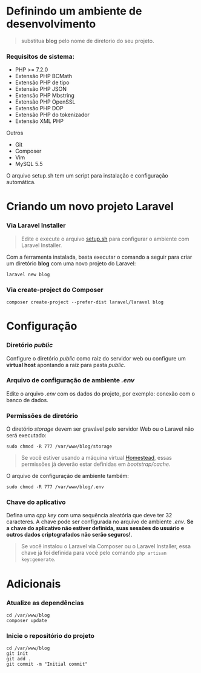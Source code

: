 # Definindo um ambiente de desenvolvimento

> substitua **blog** pelo nome de diretorio do seu projeto.

### Requisitos de sistema:

- PHP >= 7.2.0
- Extensão PHP BCMath
- Extensão PHP de tipo
- Extensão PHP JSON
- Extensão PHP Mbstring
- Extensão PHP OpenSSL
- Extensão PHP DOP
- Extensão PHP do tokenizador
- Extensão XML PHP

Outros

- Git
- Composer
- Vim
- MySQL 5.5

O arquivo setup.sh tem um script para instalação e configuração automática.

Criando um novo projeto Laravel
===============================

### Via Laravel Installer

> Edite e execute o arquivo [setup.sh](../setup.sh) para configurar o ambiente com Laravel Installer.

Com a ferramenta instalada, basta executar o comando a seguir para criar um diretório **blog** com uma novo projeto do Laravel:

```laravel new blog```

### Via create-project do Composer

```composer create-project --prefer-dist laravel/laravel blog```

Configuração
============

### Diretório *public*

Configure o diretório *public* como raiz do servidor web ou configure um **virtual host** apontando a raiz para pasta *public*.

### Arquivo de configuração de ambiente *.env*

Edite o arquivo *.env* com os dados do projeto, por exemplo: conexão com o banco de dados.

### Permissões de diretório

O diretório *storage* devem ser gravável ​​pelo servidor Web ou o Laravel não será executado:

```sudo chmod -R 777 /var/www/blog/storage```

> Se você estiver usando a máquina virtual [Homestead](https://laravel.com/docs/6.x/homestead), essas permissões já deverão estar definidas em *bootstrap/cache*.

O arquivo de configuração de ambiente também:

```sudo chmod -R 777 /var/www/blog/.env```

### Chave do aplicativo

Defina uma *app key* com uma sequência aleatória que deve ter 32 caracteres. A chave pode ser configurada no arquivo de ambiente *.env*. **Se a chave do aplicativo não estiver definida, suas sessões do usuário e outros dados criptografados não serão seguros!**.

> Se você instalou o Laravel via Composer ou o Laravel Installer, essa chave já foi definida para você pelo comando ```php artisan key:generate```.

Adicionais
==========

### Atualize as dependências

```
cd /var/www/blog
composer update
```

### Inicie o repositório do projeto

```
cd /var/www/blog
git init
git add .
git commit -m "Initial commit"
```